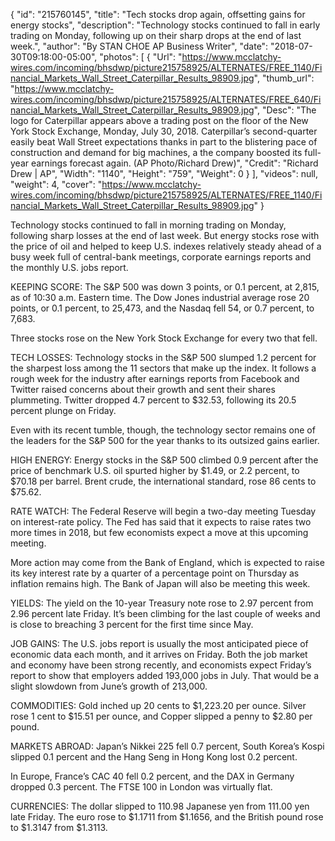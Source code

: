 {
  "id": "215760145",
  "title": "Tech stocks drop again, offsetting gains for energy stocks",
  "description": "Technology stocks continued to fall in early trading on Monday, following up on their sharp drops at the end of last week.",
  "author": "By STAN CHOE AP Business Writer",
  "date": "2018-07-30T09:18:00-05:00",
  "photos": [
    {
      "Url": "https://www.mcclatchy-wires.com/incoming/bhsdwp/picture215758925/ALTERNATES/FREE_1140/Financial_Markets_Wall_Street_Caterpillar_Results_98909.jpg",
      "thumb_url": "https://www.mcclatchy-wires.com/incoming/bhsdwp/picture215758925/ALTERNATES/FREE_640/Financial_Markets_Wall_Street_Caterpillar_Results_98909.jpg",
      "Desc": "The logo for Caterpillar appears above a trading post on the floor of the New York Stock Exchange, Monday, July 30, 2018. Caterpillar’s second-quarter easily beat Wall Street expectations thanks in part to the blistering pace of construction and demand for big machines, a the company boosted its full-year earnings forecast again. (AP Photo/Richard Drew)",
      "Credit": "Richard Drew | AP",
      "Width": "1140",
      "Height": "759",
      "Weight": 0
    }
  ],
  "videos": null,
  "weight": 4,
  "cover": "https://www.mcclatchy-wires.com/incoming/bhsdwp/picture215758925/ALTERNATES/FREE_1140/Financial_Markets_Wall_Street_Caterpillar_Results_98909.jpg"
}

<p>Technology stocks continued to fall in morning trading on Monday, following sharp losses at the end of last week. But energy stocks rose with the price of oil and helped to keep U.S. indexes relatively steady ahead of a busy week full of central-bank meetings, corporate earnings reports and the monthly U.S. jobs report.</p><p>KEEPING SCORE: The S&amp;P 500 was down 3 points, or 0.1 percent, at 2,815, as of 10:30 a.m. Eastern time. The Dow Jones industrial average rose 20 points, or 0.1 percent, to 25,473, and the Nasdaq fell 54, or 0.7 percent, to 7,683.</p><p>Three stocks rose on the New York Stock Exchange for every two that fell.</p><p>TECH LOSSES: Technology stocks in the S&amp;P 500 slumped 1.2 percent for the sharpest loss among the 11 sectors that make up the index. It follows a rough week for the industry after earnings reports from Facebook and Twitter raised concerns about their growth and sent their shares plummeting. Twitter dropped 4.7 percent to $32.53, following its 20.5 percent plunge on Friday.</p><p>Even with its recent tumble, though, the technology sector remains one of the leaders for the S&amp;P 500 for the year thanks to its outsized gains earlier.</p><p>HIGH ENERGY: Energy stocks in the S&amp;P 500 climbed 0.9 percent after the price of benchmark U.S. oil spurted higher by $1.49, or 2.2 percent, to $70.18 per barrel. Brent crude, the international standard, rose 86 cents to $75.62.</p><p>RATE WATCH: The Federal Reserve will begin a two-day meeting Tuesday on interest-rate policy. The Fed has said that it expects to raise rates two more times in 2018, but few economists expect a move at this upcoming meeting.</p><p>More action may come from the Bank of England, which is expected to raise its key interest rate by a quarter of a percentage point on Thursday as inflation remains high. The Bank of Japan will also be meeting this week.</p><p>YIELDS: The yield on the 10-year Treasury note rose to 2.97 percent from 2.96 percent late Friday. It’s been climbing for the last couple of weeks and is close to breaching 3 percent for the first time since May.</p><p>JOB GAINS: The U.S. jobs report is usually the most anticipated piece of economic data each month, and it arrives on Friday. Both the job market and economy have been strong recently, and economists expect Friday’s report to show that employers added 193,000 jobs in July. That would be a slight slowdown from June’s growth of 213,000.</p><p>COMMODITIES: Gold inched up 20 cents to $1,223.20 per ounce. Silver rose 1 cent to $15.51 per ounce, and Copper slipped a penny to $2.80 per pound.</p><p>MARKETS ABROAD: Japan’s Nikkei 225 fell 0.7 percent, South Korea’s Kospi slipped 0.1 percent and the Hang Seng in Hong Kong lost 0.2 percent.</p><p>In Europe, France’s CAC 40 fell 0.2 percent, and the DAX in Germany dropped 0.3 percent. The FTSE 100 in London was virtually flat.</p><p>CURRENCIES: The dollar slipped to 110.98 Japanese yen from 111.00 yen late Friday. The euro rose to $1.1711 from $1.1656, and the British pound rose to $1.3147 from $1.3113.</p>

